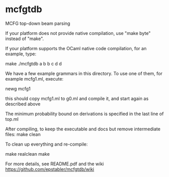 mcfgtdb
=======

MCFG top-down beam parsing

If your platform does not provide native compilation, use
"make byte" instead of "make".

If your platform supports the OCaml
native code compilation, for an example, type:

   make
   ./mcfgtdb
   a b b c d d

We have a few example grammars in this directory.
To use one of them, for example mcfg1.ml, execute:

   newg mcfg1

this should copy mcfg1.ml to g0.ml and compile it, and start again 
as described above

The minimum probability bound on derivations is specified in the
last line of top.ml

After compiling, to keep the executable and docs but remove intermediate files:
   make clean

To clean up everything and re-compile:

   make realclean
   make

For more details, see README.pdf and the wiki 
https://github.com/epstabler/mcfgtdb/wiki
